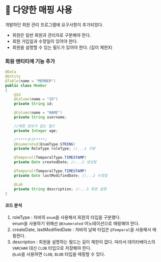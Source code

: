 # 🔗 다양한 매핑 사용   
개발하던 회원 관리 프로그램에 요구사항이 추가되었다.   
- 회원은 일반 회원과 관리자로 구분해야 한다.
- 회원 가입일과 수정일이 있어야 한다.
- 회원을 설명할 수 있는 필드가 있어야 한다. (길이 제한X)   

### 회원 엔티티에 기능 추가   
```java
@Data
@Entity
@Table(name = "MEMBER")
public class Member
{
    @Id
    @Column(name = "ID")
    private String id;

    @Column(name = "NAME")
    private String username;

    //매핑 정보가 없는 필드
    private Integer age;

    /*****추가*****/
    @Enumerated(EnumType.STRING)
    private RoleType roleType; //...1 구분

    @Temporal(TemporalType.TIMESTAMP)
    private Date createdDate; //...2 생성일

    @Temporal(TemporalType.TIMESTAMP)
    private Date lastModifiedDate; //...2 수정일

    @Lob
    private String description; //...3 회원 설명
}
```   
#### 코드 분석
1. roleType : 자바의 `enum`을 사용해서 회원의 타입을 구분했다.   
enum을 사용하기 위해선 `@Enumerated` 어노테이션으로 매핑해야 한다.
2. createDate, lastModifiedDate : 자바의 날짜 타입은 `@Temporal`을 사용해서 매핑한다. 
3. description : 회원을 설명하는 필드는 길이 제한이 없다. 따라서 데이터베이스의 `VARCHAR` 대신 `CLOB` 타입으로 저장해야 한다.   
`@Lob`을 사용하면 `CLOB`, `BLOB` 타입을 매핑할 수 있다.